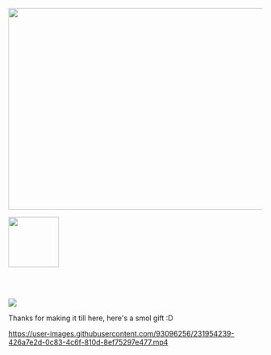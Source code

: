 <p align = "center">
<img src= "https://user-images.githubusercontent.com/93096256/234623048-a651abd4-4bef-4737-9b2e-9fd73f338106.png" width="600" height="400">
  <p align = "left">
    <img src = "https://user-images.githubusercontent.com/93096256/234625639-ebd2b55a-b9cf-4a24-8bf2-4b0025b082af.gif" width = "100" height = "100">
    </p>
</p>
<br>


<br>

![](https://komarev.com/ghpvc/?username=coldn00dles&color=a020f0)

Thanks for making it till here, here's a smol gift :D 

https://user-images.githubusercontent.com/93096256/231954239-426a7e2d-0c83-4c6f-810d-8ef75297e477.mp4
